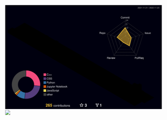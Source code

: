 <img src="https://raw.githubusercontent.com/denvitko/denvitko/main/profile-3d-contrib/profile-night-rainbow.svg">
<img src="https://camo.githubusercontent.com/2872c22a3df45e95df13fc0155a73c506b74e86e1896fa7d0681062b60e817d9/68747470733a2f2f6769746875622d73746174732d616c7068612e76657263656c2e6170702f6170693f757365726e616d653d64656e7669746b6f2662633d6562656265622669633d304538414439">
